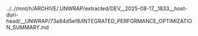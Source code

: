 ../..//mnt/h/ARCHIVE/.UNWRAP/extracted/DEV__2025-08-17__1833__host-duri-head/__UNWRAP/73a84d5ef8/INTEGRATED_PERFORMANCE_OPTIMIZATION_SUMMARY.md